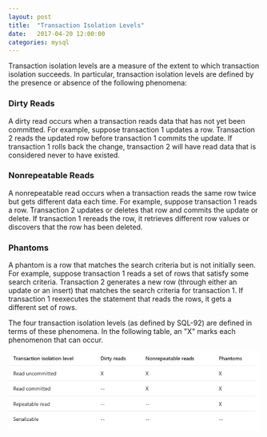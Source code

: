 ```yaml
---
layout: post
title:  "Transaction Isolation Levels"
date:   2017-04-20 12:00:00
categories: mysql
---
```


Transaction isolation levels are a measure of the extent to which transaction isolation succeeds. In particular, transaction isolation levels are defined by the presence or absence of the following phenomena:

### Dirty Reads

A dirty read occurs when a transaction reads data that has not yet been committed. For example, suppose transaction 1 updates a row. Transaction 2 reads the updated row before transaction 1 commits the update. If transaction 1 rolls back the change, transaction 2 will have read data that is considered never to have existed. 

### Nonrepeatable Reads

A nonrepeatable read occurs when a transaction reads the same row twice but gets different data each time. For example, suppose transaction 1 reads a row. Transaction 2 updates or deletes that row and commits the update or delete. If transaction 1 rereads the row, it retrieves different row values or discovers that the row has been deleted. 

### Phantoms

A phantom is a row that matches the search criteria but is not initially seen. For example, suppose transaction 1 reads a set of rows that satisfy some search criteria. Transaction 2 generates a new row (through either an update or an insert) that matches the search criteria for transaction 1. If transaction 1 reexecutes the statement that reads the rows, it gets a different set of rows.

The four transaction isolation levels (as defined by SQL-92) are defined in terms of these phenomena. In the following table, an "X" marks each phenomenon that can occur. 

![transaction-isolation-levels](/images/transaction-isolation-levels.png)





